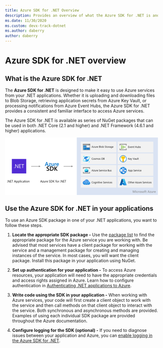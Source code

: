```yaml
---
title: Azure SDK for .NET Overview
description: Provides an overview of what the Azure SDK for .NET is and the basic steps to use the SDK in a .NET application
ms.date: 11/30/2020
ms.custom: devx-track-dotnet
ms.author: daberry
author: daberry
---
```


# Azure SDK for .NET overview

## What is the Azure SDK for .NET

The **Azure SDK for .NET** is designed to make it easy to use Azure services from your .NET applications.  Whether it is uploading and downloading files to Blob Storage, retrieving application secrets from Azure Key Vault, or processing notifications from Azure Event Hubs, the Azure SDK for .NET provides a consistent and familiar interface to access Azure services.  

The Azure SDK for .NET is available as series of NuGet packages that can be used in both .NET Core (2.1 and higher) and .NET Framework (4.6.1 and higher) applications.

![Diagram showing how .NET applications use the Azure SDK to access Azure services](./media/azure-sdk-for-dotnet-overview.png)

## Use the Azure SDK for .NET in your applications

To use an Azure SDK package in one of your .NET applications, you want to follow these steps.

1. **Locate the appropriate SDK package -** Use the [package list](packages.md) to find the appropriate package for the Azure service you are working with.  Be advised that most services have a client package for working with the service and a management package for creating and managing instances of the service.  In most cases, you will want the client package.  Install this package in your application using NuGet.

2. **Set up authentication for your application -** To access Azure resources, your application will need to have the appropriate credentials and access rights assigned in Azure.  Learn how to configure authentication in [Authenticating .NET applications to Azure](authentication.md).

3. **Write code using the SDK in your application -** When working with Azure services, your code will first create a client object to work with the service and then call methods on that client object to interact with the service.  Both synchronous and asynchronous methods are provided.  Examples of using each individual SDK package are provided throughout the Azure documentation.

4. **Configure logging for the SDK (optional) -** If you need to diagnose issues between your application and Azure, you can [enable logging in the Azure SDK for .NET](logging.md).

